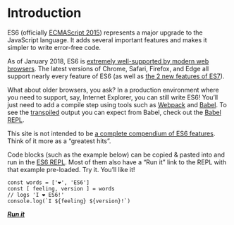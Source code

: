 # Introduction

ES6 (officially [ECMAScript 2015](http://www.ecma-international.org/ecma-262/6.0/)) represents a major upgrade to the JavaScript language. It adds several important features and makes it simpler to write error-free code.

As of January 2018, ES6 is [extremely well-supported by modern web browsers](https://kangax.github.io/compat-table/es6/). The latest versions of Chrome, Safari, Firefox, and Edge all support nearly every feature of ES6 (as well as [the 2 new features of ES7](http://2ality.com/2016/01/ecmascript-2016.html)).

What about older browsers, you ask? In a production environment where you need to support, say, Internet Explorer, you can still write ES6! You’ll just need to add a compile step using tools such as [Webpack](https://webpack.github.io) and [Babel](https://babeljs.io). To see the [transpiled](https://en.wikipedia.org/wiki/Source-to-source_compiler) output you can expect from Babel, check out the [Babel REPL](https://babeljs.io/repl/).

This site is not intended to be [a complete compendium of ES6 features](http://es6-features.org). Think of it more as a “greatest hits”.

Code blocks (such as the example below) can be copied & pasted into and run in the [ES6 REPL](https://repl.it/languages/babel). Most of them also have a “Run it” link to the REPL with that example pre-loaded. Try it. You’ll like it!

    const words = ['❤️', 'ES6']
    const [ feeling, version ] = words
    // logs 'I ❤️ ES6!'
    console.log(`I ${feeling} ${version}!`)

**_[Run it](https://repl.it/MsHN)_**
